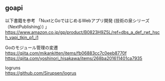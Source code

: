 ## goapi

以下書籍を参考
「NuxtとGoではじめるWebアプリ開発 (技術の泉シリーズ（NextPublishing）) 」<br>
https://www.amazon.co.jp/gp/product/B0823H9Z5L/ref=dbs_a_def_rwt_hsch_vapi_tkin_p1_i1

Goのモジュール管理の変遷<br>
https://qiita.com/mikankitten/items/fb06883cc7c0eeb8770f
https://qiita.com/yoshinori_hisakawa/items/268ba201611401ca7935


logruns<br>
https://github.com/Sirupsen/logrus